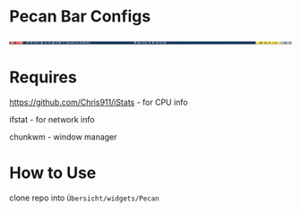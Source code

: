 # Pecan Bar Configs

![alt text](https://github.com/acrylix/PecanBarConfig/blob/master/screenshots/screenshot.png?raw=true)

# Requires
https://github.com/Chris911/iStats - for CPU info

ifstat - for network info

chunkwm - window manager

# How to Use

clone repo into `Übersicht/widgets/Pecan`

